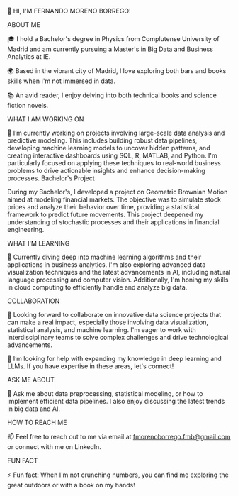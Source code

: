 👋 HI, I'M FERNANDO MORENO BORREGO!

ABOUT ME

🎓 I hold a Bachelor's degree in Physics from Complutense University of Madrid and am currently pursuing a Master's in Big Data and Business Analytics at IE.

🌍 Based in the vibrant city of Madrid, I love exploring both bars and books skills when I'm not immersed in data.

📚 An avid reader, I enjoy delving into both technical books and science fiction novels.


WHAT I AM WORKING ON

🔭 I’m currently working on projects involving large-scale data analysis and predictive modeling. This includes building robust data pipelines, developing machine learning models to uncover hidden patterns, and creating interactive dashboards using SQL, R, MATLAB, and Python. I'm particularly focused on applying these techniques to real-world business problems to drive actionable insights and enhance decision-making processes.
Bachelor's Project

During my Bachelor's, I developed a project on Geometric Brownian Motion aimed at modeling financial markets. The objective was to simulate stock prices and analyze their behavior over time, providing a statistical framework to predict future movements. This project deepened my understanding of stochastic processes and their applications in financial engineering.

WHAT I'M LEARNING

🌱 Currently diving deep into machine learning algorithms and their applications in business analytics. I'm also exploring advanced data visualization techniques and the latest advancements in AI, including natural language processing and computer vision. Additionally, I'm honing my skills in cloud computing to efficiently handle and analyze big data.

COLLABORATION

👯 Looking forward to collaborate on innovative data science projects that can make a real impact, especially those involving data visualization, statistical analysis, and machine learning. I'm eager to work with interdisciplinary teams to solve complex challenges and drive technological advancements.

🤔 I’m looking for help with expanding my knowledge in deep learning and LLMs. If you have expertise in these areas, let's connect!

ASK ME ABOUT

💬 Ask me about data preprocessing, statistical modeling, or how to implement efficient data pipelines. I also enjoy discussing the latest trends in big data and AI.

HOW TO REACH ME

📫 Feel free to reach out to me via email at fmorenoborrego.fmb@gmail.com or connect with me on LinkedIn.

FUN FACT

⚡ Fun fact: When I'm not crunching numbers, you can find me exploring the great outdoors or with a book on my hands!
